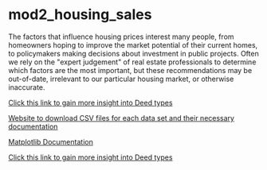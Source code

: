 # mod2_housing_sales
The factors that influence housing prices interest many people, from homeowners hoping to improve the market potential of their current homes, to policymakers making decisions about investment in public projects. Often we rely on the "expert judgement" of real estate professionals to determine which factors are the most important, but these recommendations may be out-of-date, irrelevant to our particular housing market, or otherwise inaccurate.

[Click this link to gain more insight into Deed types](https://thismatter.com/money/real-estate/deed-types.htm)

[Website to download CSV files for each data set and their necessary documentation](https://info.kingcounty.gov/assessor/DataDownload/default.aspx)

[Matplotlib Documentation](https://matplotlib.org/)

[Click this link to gain more insight into Deed types](https://thismatter.com/money/real-estate/deed-types.htm)